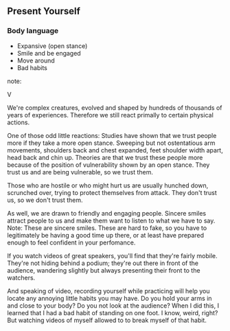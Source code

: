 ## Present Yourself

### Body language

* Expansive (open stance)
* Smile and be engaged
* Move around
* Bad habits

note:

V

We're complex creatures, evolved and shaped by hundreds of thousands of years of experiences. Therefore we still react primally to certain physical actions.

One of those odd little reactions: Studies have shown that we trust people more if they take a more open stance. Sweeping but not ostentatious arm movements, shoulders back and chest expanded, feet shoulder width apart, head back and chin up. Theories are that we trust these people more because of the position of vulnerability shown by an open stance. They trust us and are being vulnerable, so we trust them. 

Those who are hostile or who might hurt us are usually hunched down, scrunched over, trying to protect themselves from attack. They don't trust us, so we don't trust them.

As well, we are drawn to friendly and engaging people. Sincere smiles attract people to us and make them want to listen to what we have to say. Note: These are sincere smiles. These are hard to fake, so you have to legitimately be having a good time up there, or at least have prepared enough to feel confident in your perfomance.

If you watch videos of great speakers, you'll find that they're fairly mobile. They're not hiding behind a podium; they're out there in front of the audience, wandering slightly but always presenting their front to the watchers.

And speaking of video, recording yourself while practicing will help you locate any annoying little habits you may have. Do you hold your arms in and close to your body? Do you not look at the audience? When I did this, I learned that I had a bad habit of standing on one foot. I know, weird, right? But watching videos of myself allowed to to break myself of that habit.
